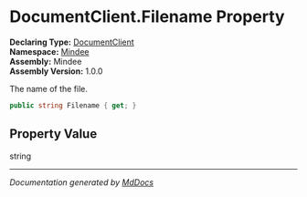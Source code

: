 ﻿<!--  
  <auto-generated>   
    The contents of this file were generated by a tool.  
    Changes to this file may be list if the file is regenerated  
  </auto-generated>   
-->

# DocumentClient.Filename Property

**Declaring Type:** [DocumentClient](../index.md)  
**Namespace:** [Mindee](../../index.md)  
**Assembly:** Mindee  
**Assembly Version:** 1.0.0

The name of the file.

```csharp
public string Filename { get; }
```

## Property Value

string

___

*Documentation generated by [MdDocs](https://github.com/ap0llo/mddocs)*
